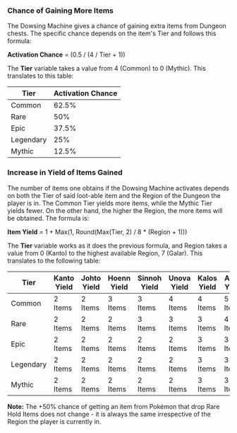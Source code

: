 ### Chance of Gaining More Items
The Dowsing Machine gives a chance of gaining extra items from Dungeon chests. The specific chance depends on the item's Tier and follows this formula:

**Activation Chance** = (0.5 / (4 / Tier + 1))

The **Tier** variable takes a value from 4 (Common) to 0 (Mythic). This translates to this table:

Tier | Activation Chance
--- | ---
|Common |62.5%
|Rare |50%
|Epic |37.5%
|Legendary |25%
|Mythic |12.5%

### Increase in Yield of Items Gained
The number of items one obtains if the Dowsing Machine activates depends on both the Tier of said loot-able item and the Region of the Dungeon the player is in. The Common Tier yields more items, while the Mythic Tier yields fewer. On the other hand, the higher the Region, the more items will be obtained. The formula is:

**Item Yield** = 1 + Max(1, Round(Max(Tier, 2) / 8 * (Region + 1)))

The **Tier** variable works as it does the previous formula, and Region takes a value from 0 (Kanto) to the highest available Region, 7 (Galar). This translates to the following table:

Tier | Kanto Yield | Johto Yield | Hoenn Yield | Sinnoh Yield | Unova Yield | Kalos Yield | Alola Yield | Galar Yield
--- | --- | --- | --- | --- | --- | --- | --- | --- |
|Common |2 Items |2 Items |3 Items |3 Items |4 Items |4 Items |5 Items |5 Items
|Rare |2 Items |2 Items |2 Items |3 Items |3 Items |3 Items |4 Items |4 Items
|Epic |2 Items |2 Items |2 Items |2 Items |2 Items |3 Items |3 Items |3 Items
|Legendary |2 Items |2 Items |2 Items |2 Items |2 Items |3 Items |3 Items |3 Items
|Mythic |2 Items |2 Items |2 Items |2 Items |2 Items |3 Items |3 Items |3 Items

**Note:** The +50% chance of getting an item from Pokémon that drop Rare Hold Items does not change - it is always the same irrespective of the Region the player is currently in.